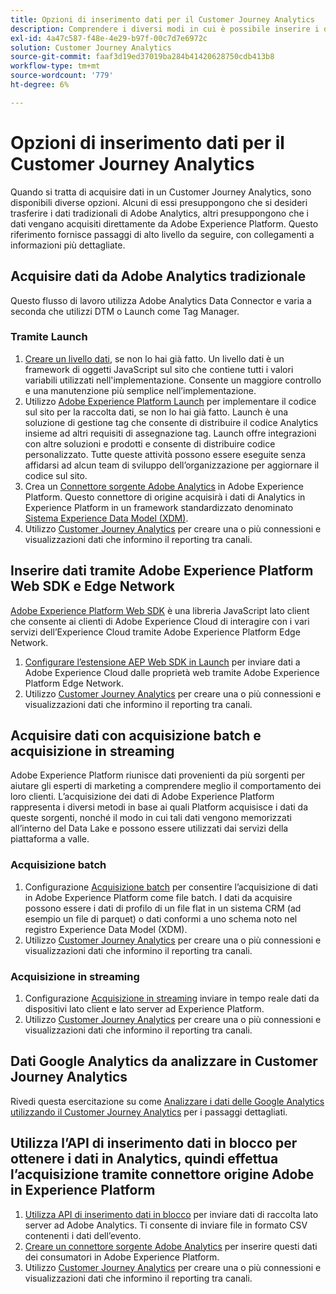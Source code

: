 ```yaml
---
title: Opzioni di inserimento dati per il Customer Journey Analytics
description: Comprendere i diversi modi in cui è possibile inserire i dati nel Customer Journey Analytics
exl-id: 4a47c587-f48e-4e29-b97f-00c7d7e6972c
solution: Customer Journey Analytics
source-git-commit: faaf3d19ed37019ba284b41420628750cdb413b8
workflow-type: tm+mt
source-wordcount: '779'
ht-degree: 6%

---
```


# Opzioni di inserimento dati per il Customer Journey Analytics

Quando si tratta di acquisire dati in un Customer Journey Analytics, sono disponibili diverse opzioni. Alcuni di essi presuppongono che si desideri trasferire i dati tradizionali di Adobe Analytics, altri presuppongono che i dati vengano acquisiti direttamente da Adobe Experience Platform. Questo riferimento fornisce passaggi di alto livello da seguire, con collegamenti a informazioni più dettagliate.

## Acquisire dati da Adobe Analytics tradizionale

Questo flusso di lavoro utilizza Adobe Analytics Data Connector e varia a seconda che utilizzi DTM o Launch come Tag Manager.

### Tramite Launch

1. [Creare un livello dati](https://experienceleague.adobe.com/docs/analytics/implementation/prepare/data-layer.html), se non lo hai già fatto. Un livello dati è un framework di oggetti JavaScript sul sito che contiene tutti i valori variabili utilizzati nell&#39;implementazione. Consente un maggiore controllo e una manutenzione più semplice nell’implementazione.
1. Utilizzo [Adobe Experience Platform Launch](https://experienceleague.adobe.com/docs/analytics/implementation/launch/overview.html) per implementare il codice sul sito per la raccolta dati, se non lo hai già fatto. Launch è una soluzione di gestione tag che consente di distribuire il codice Analytics insieme ad altri requisiti di assegnazione tag. Launch offre integrazioni con altre soluzioni e prodotti e consente di distribuire codice personalizzato. Tutte queste attività possono essere eseguite senza affidarsi ad alcun team di sviluppo dell’organizzazione per aggiornare il codice sul sito.
1. Crea un [Connettore sorgente Adobe Analytics](https://experienceleague.adobe.com/docs/experience-platform/sources/ui-tutorials/create/adobe-applications/analytics.html) in Adobe Experience Platform. Questo connettore di origine acquisirà i dati di Analytics in Experience Platform in un framework standardizzato denominato [Sistema Experience Data Model (XDM)](https://experienceleague.adobe.com/docs/experience-platform/xdm/home.html?lang=it).
1. Utilizzo [Customer Journey Analytics](https://experienceleague.adobe.com/docs/analytics-platform/using/cja-overview/cja-getting-started.html?lang=it) per creare una o più connessioni e visualizzazioni dati che informino il reporting tra canali.

## Inserire dati tramite Adobe Experience Platform Web SDK e Edge Network

[Adobe Experience Platform Web SDK](https://experienceleague.adobe.com/docs/experience-platform/edge/home.html?lang=en) è una libreria JavaScript lato client che consente ai clienti di Adobe Experience Cloud di interagire con i vari servizi dell’Experience Cloud tramite Adobe Experience Platform Edge Network.

1. [Configurare l’estensione AEP Web SDK in Launch](https://experienceleague.adobe.com/docs/experience-platform/tags/extensions/adobe/sdk/overview.html?lang=en) per inviare dati a Adobe Experience Cloud dalle proprietà web tramite Adobe Experience Platform Edge Network.
1. Utilizzo [Customer Journey Analytics](https://experienceleague.adobe.com/docs/analytics-platform/using/cja-overview/cja-getting-started.html) per creare una o più connessioni e visualizzazioni dati che informino il reporting tra canali.

## Acquisire dati con acquisizione batch e acquisizione in streaming

Adobe Experience Platform riunisce dati provenienti da più sorgenti per aiutare gli esperti di marketing a comprendere meglio il comportamento dei loro clienti. L’acquisizione dei dati di Adobe Experience Platform rappresenta i diversi metodi in base ai quali Platform acquisisce i dati da queste sorgenti, nonché il modo in cui tali dati vengono memorizzati all’interno del Data Lake e possono essere utilizzati dai servizi della piattaforma a valle.

### Acquisizione batch

1. Configurazione [Acquisizione batch](https://experienceleague.adobe.com/docs/experience-platform/ingestion/batch/overview.html?lang=en#batch) per consentire l’acquisizione di dati in Adobe Experience Platform come file batch. I dati da acquisire possono essere i dati di profilo di un file flat in un sistema CRM (ad esempio un file di parquet) o dati conformi a uno schema noto nel registro Experience Data Model (XDM).
1. Utilizzo [Customer Journey Analytics](https://experienceleague.adobe.com/docs/analytics-platform/using/cja-overview/cja-getting-started.html) per creare una o più connessioni e visualizzazioni dati che informino il reporting tra canali.

### Acquisizione in streaming

1. Configurazione [Acquisizione in streaming](https://experienceleague.adobe.com/docs/experience-platform/ingestion/streaming/overview.html?lang=en#streaming) inviare in tempo reale dati da dispositivi lato client e lato server ad Experience Platform.
1. Utilizzo [Customer Journey Analytics](https://experienceleague.adobe.com/docs/analytics-platform/using/cja-overview/cja-getting-started.html) per creare una o più connessioni e visualizzazioni dati che informino il reporting tra canali.

## Dati Google Analytics da analizzare in Customer Journey Analytics

Rivedi questa esercitazione su come [Analizzare i dati delle Google Analytics utilizzando il Customer Journey Analytics](https://experienceleague.adobe.com/docs/platform-learn/comprehensive-technical-tutorial/module16/ex5.html?lang=en#objectives) per i passaggi dettagliati.

## Utilizza l’API di inserimento dati in blocco per ottenere i dati in Analytics, quindi effettua l’acquisizione tramite connettore origine Adobe in Experience Platform

1. [Utilizza API di inserimento dati in blocco](https://www.adobe.io/apis/experiencecloud/analytics/docs.html#!AdobeDocs/analytics-2.0-apis/master/bdia.md) per inviare dati di raccolta lato server ad Adobe Analytics. Ti consente di inviare file in formato CSV contenenti i dati dell’evento.
1. [Creare un connettore sorgente Adobe Analytics](https://experienceleague.adobe.com/docs/experience-platform/sources/ui-tutorials/create/adobe-applications/analytics.html?lang=en) per inserire questi dati dei consumatori in Adobe Experience Platform.
1. Utilizzo [Customer Journey Analytics](https://experienceleague.adobe.com/docs/analytics-platform/using/cja-overview/cja-getting-started.html) per creare una o più connessioni e visualizzazioni dati che informino il reporting tra canali.

